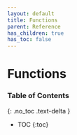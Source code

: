 ```yaml
---
layout: default
title: Functions
parent: Reference
has_children: true
has_toc: false
---
```


# Functions
### Table of Contents
{: .no_toc .text-delta }

- TOC
{:toc}

